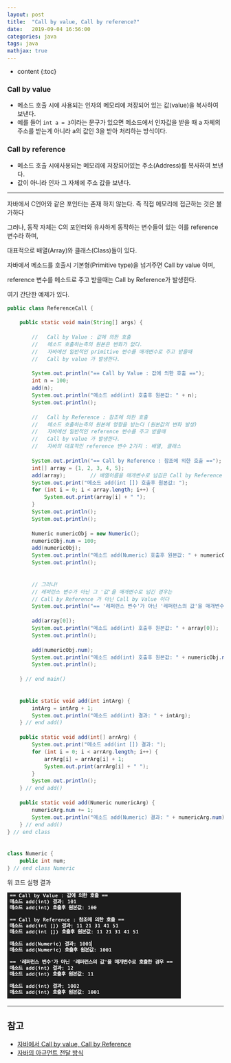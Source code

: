 ```yaml
---
layout: post
title:  "Call by value, Call by reference?"
date:   2019-09-04 16:56:00
categories: java
tags: java
mathjax: true
---
```


* content
{:toc}

### Call by value
* 메소드 호출 시에 사용되는 인자의 메모리에 저장되어 있는 값(value)을 복사하여 보낸다.
* 예를 들어 `int a = 3`이라는 문구가 있으면 메소드에서 인자값을 받을 때 a 자체의 주소를 받는게 아니라 a의 값인 3을 받아 처리하는 방식이다.

### Call by reference
* 메소드 호출 시에사용되는 메모리에 저장되어있는 주소(Address)를 복사하여 보낸다.
* 값이 아니라 인자 그 자체에 주소 값을 보낸다.


---
자바에서 C언어와 같은 포인터는 존재 하지 않는다. 즉 직접 메모리에 접근하는 것은 불가하다

그러나, 동작 자체는 C의 포인터와 유사하게 동작하는 변수들이 있는 이를 reference 변수라 하며,

대표적으로 배열(Array)와 클래스(Class)들이 있다.

자바에서 메소드를 호출시 기본형(Primitive type)을 넘겨주면 Call by value 이며,

reference 변수를 메소드로 주고 받을때는 Call by Reference가 발생한다.  

여기 간단한 예제가 있다.
```java
public class ReferenceCall {

    public static void main(String[] args) {

        //   Call by Value : 값에 의한 호출
        //   메소드 호출하는측의 원본은 변화가 없다.
        //   자바에선 일반적인 primitive 변수를 매개변수로 주고 받을때
        //   Call by value 가 발생한다.

        System.out.println("== Call by Value : 값에 의한 호출 ==");
        int n = 100;
        add(n);
        System.out.println("메소드 add(int) 호출후 원본값: " + n);
        System.out.println();

        //   Call by Reference : 참조에 의한 호출
        //   메소드 호출하는측의 원본에 영향을 받는다 (원본값의 변화 발생)
        //   자바에선 일반적인 reference 변수를 주고 받을때
        //   Call by value 가 발생한다.
        //   자바의 대표적인 reference 변수 2가지 : 배열, 클래스

        System.out.println("== Call by Reference : 참조에 의한 호출 ==");
        int[] array = {1, 2, 3, 4, 5};
        add(array);        // 배열이름을 매개변수로 넘김은 Call by Reference 이다
        System.out.print("메소드 add(int []) 호출후 원본값: ");
        for (int i = 0; i < array.length; i++) {
            System.out.print(array[i] + " ");
        }
        System.out.println();
        System.out.println();

        Numeric numericObj = new Numeric();
        numericObj.num = 100;
        add(numericObj);
        System.out.println("메소드 add(Numeric) 호출후 원본값: " + numericObj.num);
        System.out.println();


        // 그러나!
        // 레퍼런스 변수가 아닌 그 '값'을 매개변수로 넘긴 경우는
        // Call by Reference 가 아닌 Call by Value 이다
        System.out.println("== '레퍼런스 변수'가 아닌 '레퍼런스의 값'을 매개변수로 호출한 경우 ==");

        add(array[0]);
        System.out.println("메소드 add(int) 호출후 원본값: " + array[0]);
        System.out.println();

        add(numericObj.num);
        System.out.println("메소드 add(int) 호출후 원본값: " + numericObj.num);
        System.out.println();

    } // end main()


    public static void add(int intArg) {
        intArg = intArg + 1;
        System.out.println("메소드 add(int) 결과: " + intArg);
    } // end add()

    public static void add(int[] arrArg) {
        System.out.print("메소드 add(int []) 결과: ");
        for (int i = 0; i < arrArg.length; i++) {
            arrArg[i] = arrArg[i] + 1;
            System.out.print(arrArg[i] + " ");
        }
        System.out.println();
    } // end add()

    public static void add(Numeric numericArg) {
        numericArg.num += 1;
        System.out.println("메소드 add(Numeric) 결과: " + numericArg.num);
    } // end add()
} // end class


class Numeric {
    public int num;
} // end class Numeric

```


위 코드 실행 결과  

![trace](/img/result.png)





---



## 참고  

* [자바에서 Call by value, Call by Reference](https://bitsoul.tistory.com/8)
* [자바의 아규먼트 전달 방식](https://brunch.co.kr/@kd4/2)  
